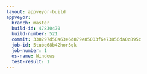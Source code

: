 ```yaml
---
layout: appveyor-build
appveyor:
  branch: master
  build-id: 47830470
  build-number: 521
  commit: 338297d50a63e6d879e85003f6e73856da0c895c
  job-id: 5tubq68b42hor3qk
  job-number: 1
  os-name: Windows
  test-result: 1
---
```

